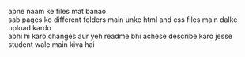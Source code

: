 apne naam ke files mat banao <br>
sab pages ko different folders main unke html and css files main dalke upload kardo <br>
abhi hi karo changes aur yeh readme bhi achese describe karo jesse student wale main kiya hai 
